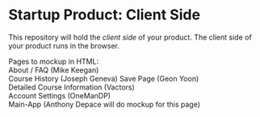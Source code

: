 # Startup Product: Client Side

This repository will hold the *client side* of your product. The client
side of your product runs in the browser.


Pages to mockup in HTML:  
  About / FAQ (Mike Keegan)  
  Course History  (Joseph Geneva)
  Save Page (Geon Yoon)  
  Detailed Course Information (Vactors)  
  Account Settings (OneManDP)  
  Main-App (Anthony Depace will do mockup for this page)  
